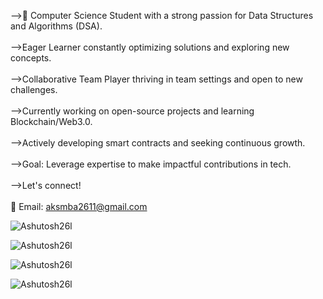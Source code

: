 -->🚀 Computer Science Student with a strong passion for Data Structures and Algorithms (DSA).<br><br>
-->Eager Learner constantly optimizing solutions and exploring new concepts.<br><br>
-->Collaborative Team Player thriving in team settings and open to new challenges.<br><br>
-->Currently working on open-source projects and learning Blockchain/Web3.0.<br><br>
-->Actively developing smart contracts and seeking continuous growth.<br><br>
-->Goal: Leverage expertise to make impactful contributions in tech.<br><br>
-->Let's connect!<br><br>
    📧 Email: aksmba2611@gmail.com<br>





<p><img align="center" src="https://github-readme-stats.vercel.app/api/top-langs?username=Ashutosh26l&show_icons=true&locale=en&layout=compact" alt="Ashutosh26l" /></p>
<p><img align="center" src="https://github-readme-stats.vercel.app/api/top-langs?username=Ashutosh26l&show_icons=true&locale=en&layout=compact&theme=dark" alt="Ashutosh26l" /></p>

<p><img align="center" src="https://github-readme-streak-stats.herokuapp.com/?user=Ashutosh26l&" alt="Ashutosh26l" /></p>
<p><img align="center" src="https://github-readme-streak-stats.herokuapp.com/?user=Ashutosh26l&theme=dark" alt="Ashutosh26l" /></p>





